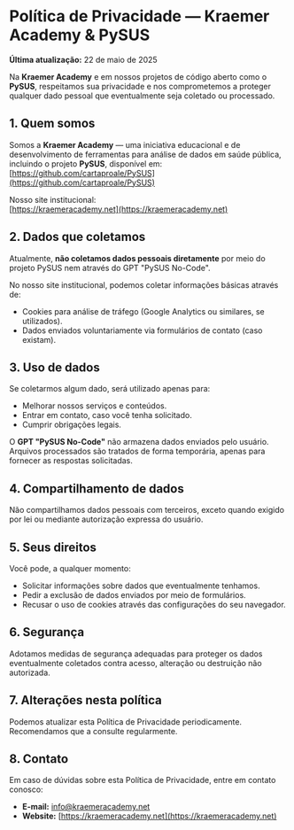 # Política de Privacidade — Kraemer Academy & PySUS

**Última atualização:** 22 de maio de 2025

Na **Kraemer Academy** e em nossos projetos de código aberto como o **PySUS**, respeitamos sua privacidade e nos comprometemos a proteger qualquer dado pessoal que eventualmente seja coletado ou processado.

## 1. Quem somos

Somos a **Kraemer Academy** — uma iniciativa educacional e de desenvolvimento de ferramentas para análise de dados em saúde pública, incluindo o projeto **PySUS**, disponível em:  
[https://github.com/cartaproale/PySUS](https://github.com/cartaproale/PySUS)

Nosso site institucional:  
[https://kraemeracademy.net](https://kraemeracademy.net)

## 2. Dados que coletamos

Atualmente, **não coletamos dados pessoais diretamente** por meio do projeto PySUS nem através do GPT "PySUS No-Code".

No nosso site institucional, podemos coletar informações básicas através de:

- Cookies para análise de tráfego (Google Analytics ou similares, se utilizados).
- Dados enviados voluntariamente via formulários de contato (caso existam).

## 3. Uso de dados

Se coletarmos algum dado, será utilizado apenas para:

- Melhorar nossos serviços e conteúdos.
- Entrar em contato, caso você tenha solicitado.
- Cumprir obrigações legais.

O **GPT "PySUS No-Code"** não armazena dados enviados pelo usuário. Arquivos processados são tratados de forma temporária, apenas para fornecer as respostas solicitadas.

## 4. Compartilhamento de dados

Não compartilhamos dados pessoais com terceiros, exceto quando exigido por lei ou mediante autorização expressa do usuário.

## 5. Seus direitos

Você pode, a qualquer momento:

- Solicitar informações sobre dados que eventualmente tenhamos.
- Pedir a exclusão de dados enviados por meio de formulários.
- Recusar o uso de cookies através das configurações do seu navegador.

## 6. Segurança

Adotamos medidas de segurança adequadas para proteger os dados eventualmente coletados contra acesso, alteração ou destruição não autorizada.

## 7. Alterações nesta política

Podemos atualizar esta Política de Privacidade periodicamente. Recomendamos que a consulte regularmente.

## 8. Contato

Em caso de dúvidas sobre esta Política de Privacidade, entre em contato conosco:

- **E-mail:** info@kraemeracademy.net  
- **Website:** [https://kraemeracademy.net](https://kraemeracademy.net)
